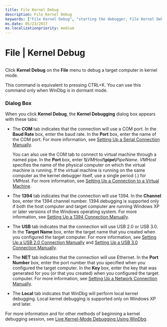 ```yaml
---
title: File Kernel Debug
description: File Kernel Debug
keywords: ["File Kernel Debug", "starting the debugger, File Kernel Debug"]
ms.date: 05/23/2017
ms.localizationpriority: medium
---
```


# File | Kernel Debug


## <span id="ddk_file_kernel_debug_dbg"></span><span id="DDK_FILE_KERNEL_DEBUG_DBG"></span>


Click **Kernel Debug** on the **File** menu to debug a target computer in kernel mode.

This command is equivalent to pressing CTRL+K. You can use this command only when WinDbg is in dormant mode.

### <span id="dialog_box"></span><span id="DIALOG_BOX"></span>Dialog Box

When you click **Kernel Debug**, the **Kernel Debugging** dialog box appears with these tabs:

- The **COM** tab indicates that the connection will use a COM port. In the **Baud Rate** box, enter the baud rate. In the **Port** box, enter the name of the COM port. For more information, see [Setting Up a Serial Connection Manually](setting-up-a-null-modem-cable-connection.md).

  You can also use the COM tab to connect to virtual machine through a named pipe. In the **Port** box, enter **\\\\**<em>VMHost</em>**\\pipe\\**<em>PipeName</em>. *VMHost* specifies the name of the physical computer on which the virtual machine is running. If the virtual machine is running on the same computer as the kernel debugger itself, use a single period (.) for *VMHost*. For more information, see [Setting Up a Connection to a Virtual Machine](attaching-to-a-virtual-machine--kernel-mode-.md).

- The **1394** tab indicates that the connection will use 1394. In the **Channel** box, enter the 1394 channel number. 1394 debugging is supported only if both the host computer and target computer are running Windows XP or later versions of the Windows operating system. For more information, see [Setting Up a 1394 Connection Manually](setting-up-a-1394-cable-connection.md).

- The **USB** tab indicates that the connection will use USB 2.0 or USB 3.0. In the **Target Name** box, enter the target name that you created when you configured the target computer. For more information, see [Setting Up a USB 2.0 Connection Manually](setting-up-a-usb-2-0-debug-cable-connection.md) and [Setting Up a USB 3.0 Connection Manually](setting-up-a-usb-3-0-debug-cable-connection.md).

- The **NET** tab indicates that the connection will use Ethernet. In the **Port Number** box, enter the port number that you specified when you configured the target computer. In the **Key** box, enter the key that was generated for you (or that you created) when you configured the target computer. For more information, see [Setting Up a Network Connection Manually](setting-up-a-network-debugging-connection.md).

- The **Local** tab indicates that WinDbg will perform local kernel debugging. Local kernel debugging is supported only on Windows XP and later.

For more information and for other methods of beginning a kernel debugging session, see [Live Kernel-Mode Debugging Using WinDbg](performing-kernel-mode-debugging-using-windbg.md).

 

 





